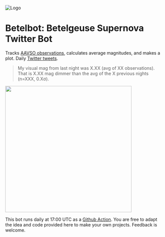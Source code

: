 ![Logo](https://raw.githubusercontent.com/hippke/betelbot/master/banner.jpg)

# Betelbot: Betelgeuse Supernova Twitter Bot

Tracks [AAVSO observations](https://www.aavso.org/lcg/plot?auid=000-BBK-383&starname=BETELGEUSE&lastdays=200&start=&stop=2458869.83791&obscode=&obscode_symbol=2&obstotals=yes&calendar=calendar&forcetics=&pointsize=1&width=800&height=450&mag1=&mag2=&mean=&vmean=&grid=on&visual=on&uband=on&bband=on&v=on), calculates average magnitudes, and makes a plot. Daily [Twitter tweets](https://twitter.com/betelbot).

> My visual mag from last night was X.XX (avg of XX observations). That is X.XX mag dimmer than the avg of the X previous nights (n=XXX, 0.Xσ).

<img src="https://raw.githubusercontent.com/hippke/betelbot/master/plot.png" data-canonical-src="https://raw.githubusercontent.com/hippke/betelbot/master/plot.png" width="400"/>

This bot runs daily at 17:00 UTC as a [Github Action](https://github.com/hippke/betelbot/actions). You are free to adapt the idea and code provided here to make your own projects. Feedback is welcome.

